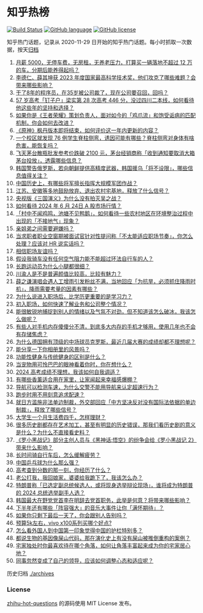# 知乎热榜
[![Build Status](https://github.com/ToWeLong/zhihu-hot-questions/workflows/CI/badge.svg)](https://github.com/ToWeLong/zhihu-hot-questions/actions)
[![GitHub language](https://img.shields.io/badge/language-golang-orange.svg)](https://golang.org/)
[![GitHub license](https://img.shields.io/github/license/ToWeLong/zhihu-hot-questions)](https://github.com/ToWeLong/zhihu-hot-questions/blob/main/LICENSE)

知乎热门话题，记录从 2020-11-29 日开始的知乎热门话题。每小时抓取一次数据，按天[归档](./archives)

<!-- BEGIN -->

1. [月薪 5000，无停车费，无房租，无养老压力，打算买一辆落地不超过 12 万的车，分期后能养得起吗？](https://www.zhihu.com/question/658850592)
1. [李德仁、薛其坤获 2023 年度国家最高科学技术奖，他们攻克了哪些难题？会带来哪些影响？](https://www.zhihu.com/question/659734743)
1. [干了8年的程序员，在35岁被公司裁了，现在公司要召回，回吗？](https://www.zhihu.com/question/659663474)
1. [57 岁高考「钉子户」梁实第 28 次高考 446 分，没过四川二本线，如何看待他这些年的坚持和选择？](https://www.zhihu.com/question/659699763)
1. [如果你是《王者荣耀》策划负责人，面对如今的「鸡爪流」和饱受诟病的匹配机制，你会如何去改进？](https://www.zhihu.com/question/659712694)
1. [《原神》枫丹版本即将结束，如何评价这一年内更新的内容？](https://www.zhihu.com/question/659303850)
1. [一个校区就发现 76 例学生脊柱侧弯，诱因可能有哪些？脊柱侧弯对身体有啥危害，能恢复吗？](https://www.zhihu.com/question/659676755)
1. [飞天茅台散瓶批发参考价跌破 2100 元，茅台经销商称「收到通知要取消大箱茅台投放」，透露哪些信息？](https://www.zhihu.com/question/659734617)
1. [韩国警告俄罗斯，若向朝鲜提供高精度武器，韩国援乌「将不设限」，哪些信息值得关注？](https://www.zhihu.com/question/659733424)
1. [中国历史上，有哪些将军擅长指挥大规模军团作战？](https://www.zhihu.com/question/659349322)
1. [江苏、安徽等多地鼓励放弃、退出农村宅基地，释放了什么信号？](https://www.zhihu.com/question/659691993)
1. [央视版《三国演义》为什么没有拍灭吴之战？](https://www.zhihu.com/question/336450316)
1. [如何看待 2024 年 6 月 24日 A 股市场行情？](https://www.zhihu.com/question/659731931)
1. [「村中不闻鸡鸣，池塘不见鸭鹅」，如何看待一些农村地区在环境整治过程中出现的「不接地气」现象？](https://www.zhihu.com/question/659731144)
1. [亲姐弟之间需要避嫌吗？](https://www.zhihu.com/question/658578756)
1. [当求职者职业空窗期被面试官针对性提问称「不太能适应职场节奏」，你怎么处理？应该对 HR 说实话吗？](https://www.zhihu.com/question/659142487)
1. [相信职场友谊吗？](https://www.zhihu.com/question/632755160)
1. [假设我骑车没有任何空气阻力能不能超过环法自行车的人？](https://www.zhihu.com/question/659414319)
1. [长跑运动员为什么小腿都很细？](https://www.zhihu.com/question/658558760)
1. [川渝人是不是普遍颜值比较高，比较有魅力？](https://www.zhihu.com/question/657744039)
1. [薛之谦演唱会遇人工增雨引发粉丝不满，当地回应「为抗旱，必须抓住降雨时机」，降雨需要考量的因素有哪些？](https://www.zhihu.com/question/659665225)
1. [为什么说进入职场后，比学历更重要的是学习力？](https://www.zhihu.com/question/659546343)
1. [初入职场，如何快速了解业务和公司整个情况？](https://www.zhihu.com/question/659546913)
1. [能很敏锐地捕捉到别人的情绪以及气氛不对劲，但不知道该怎么破冰，我该怎么做呢？](https://www.zhihu.com/question/659190701)
1. [有些人对手机内存傻傻分不清，到底多大内存的手机才够用，使用几年也不会有存储焦虑？](https://www.zhihu.com/question/658912342)
1. [为什么德国拥有顶级的中场球员克罗斯，最近几届大赛的成绩却都不理想呢？](https://www.zhihu.com/question/658927337)
1. [能分享一下你相册里的风景吗？](https://www.zhihu.com/question/652346400)
1. [功能性健身与传统健身的区别是什么？](https://www.zhihu.com/question/658330585)
1. [当宠物用可怜巴巴的眼神看着你时，你在想什么？](https://www.zhihu.com/question/657776978)
1. [2024 高考成绩不理想，我该如何自我调适？](https://www.zhihu.com/question/658929588)
1. [有哪些香薰适合用在家里，让家闻起来幸福感爆棚？](https://www.zhihu.com/question/658747688)
1. [导航可以检测车速，为什么交警不能用导航来认定超速行为？](https://www.zhihu.com/question/658165670)
1. [跑步时用不用刻意追求配速？](https://www.zhihu.com/question/657592454)
1. [就日方滥施非法单边制裁，外交部回应「中方坚决反对没有国际法依据的单边制裁」，释放了哪些信号？](https://www.zhihu.com/question/659510996)
1. [大学生一个月生活费四千，怎样理财？](https://www.zhihu.com/question/659614413)
1. [很多历史剧都存在艺术加工，甚至有明显的历史错误，那我们看历史剧的意义是什么？为什么不直接看史料？](https://www.zhihu.com/question/658006619)
1. [《罗小黑战记》部分主创人员与《黑神话:悟空》的纷争会给《罗小黑战记 2》带来什么影响？](https://www.zhihu.com/question/659676038)
1. [长时间骑自行车后，怎么缓解疲劳？](https://www.zhihu.com/question/658505835)
1. [中国乒乓球为什么那么强？](https://www.zhihu.com/question/275586605)
1. [高考查到分数的那一刻，你经历了什么？](https://www.zhihu.com/question/658005303)
1. [老公打我，我回娘家，婆婆给我跪下了，我该怎么办？](https://www.zhihu.com/question/659633610)
1. [特朗普称「已选定副总统候选人，或将现身选举辩论现场」，谁将成为特朗普的 2024 总统选举副手人选？](https://www.zhihu.com/question/659664072)
1. [韩国最大在野党党首李在明辞去党首职务，此举是何意？将带来哪些影响？](https://www.zhihu.com/question/659731259)
1. [下半年还有哪些「阵容强大」的音乐大事件让你「满怀期待」？](https://www.zhihu.com/question/659742169)
1. [如果你只剩下最后一天了，你会跟别人告别吗？](https://www.zhihu.com/question/659244385)
1. [预算5k左右，vivo x100系列买哪个好点?](https://www.zhihu.com/question/656061756)
1. [怎么看外国人到中国第一印象觉得中国的护栏特别多？](https://www.zhihu.com/question/659653637)
1. [都说生物的基因像屎山代码，那在演化史上有没有屎山被推倒重构的案例？](https://www.zhihu.com/question/658831663)
1. [宅家独处时你最喜欢待在哪个角落，如何让角落丰富起来成为你的宅家居心地？](https://www.zhihu.com/question/658747692)
1. [同事忽然变成了自己的领导，应该如何调整心态和适应呢？](https://www.zhihu.com/question/659555248)

<!-- END -->

历史归档 [./archives](./archives)


### License
[zhihu-hot-questions](https://github.com/towelong/zhihu-hot-questions) 的源码使用 MIT License 发布。